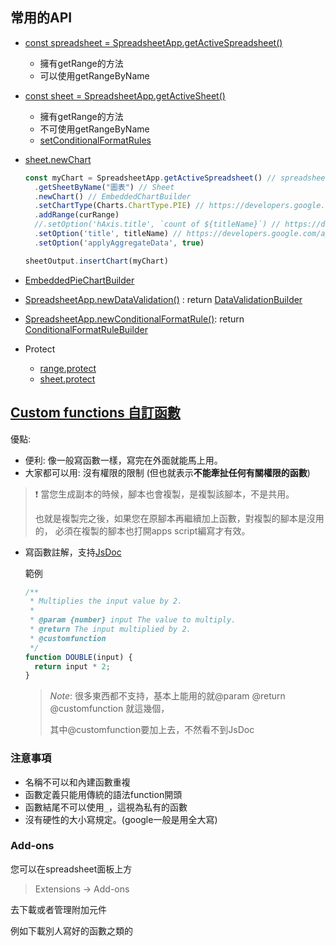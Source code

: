 ## 常用的API

- [const spreadsheet = SpreadsheetApp.getActiveSpreadsheet()](https://developers.google.com/apps-script/reference/spreadsheet/spreadsheet)
  - 擁有getRange的方法
  - 可以使用getRangeByName
- [const sheet = SpreadsheetApp.getActiveSheet()](https://developers.google.com/apps-script/reference/spreadsheet/sheet)
  - 擁有getRange的方法
  - 不可使用getRangeByName
  - [setConditionalFormatRules](https://developers.google.com/apps-script/reference/spreadsheet/sheet#setConditionalFormatRules(ConditionalFormatRule))
- [sheet.newChart](https://developers.google.com/apps-script/reference/spreadsheet/sheet#newChart())

  ```js
  const myChart = SpreadsheetApp.getActiveSpreadsheet() // spreadsheet
    .getSheetByName("圖表") // Sheet
    .newChart() // EmbeddedChartBuilder
    .setChartType(Charts.ChartType.PIE) // https://developers.google.com/apps-script/reference/charts/chart-type.html
    .addRange(curRange)
    //.setOption('hAxis.title', `count of ${titleName}`) // https://developers.google.com/apps-script/chart-configuration-options
    .setOption('title', titleName) // https://developers.google.com/apps-script/reference/spreadsheet/embedded-chart-builder#setoptionoption,-value
    .setOption('applyAggregateData', true)

  sheetOutput.insertChart(myChart)
  ```

- [EmbeddedPieChartBuilder](https://developers.google.com/apps-script/reference/spreadsheet/embedded-pie-chart-builder)
- [SpreadsheetApp.newDataValidation()](https://developers.google.com/apps-script/reference/spreadsheet/spreadsheet-app#newdatavalidation) : return [DataValidationBuilder]
- [SpreadsheetApp.newConditionalFormatRule()](https://developers.google.com/apps-script/reference/spreadsheet/spreadsheet-app#newconditionalformatrule): return [ConditionalFormatRuleBuilder]
- Protect
  - [range.protect](https://developers.google.com/apps-script/reference/spreadsheet/sheet#protect)
  - [sheet.protect](https://developers.google.com/apps-script/reference/spreadsheet/sheet#protect)


## [Custom functions 自訂函數](https://developers.google.com/apps-script/guides/sheets/functions#using_a_custom_function)

優點:

- 便利: 像一般寫函數一樣，寫完在外面就能馬上用。
- 大家都可以用: 沒有權限的限制 (但也就表示**不能牽扯任何有關權限的函數**)


> ❗ 當您生成副本的時候，腳本也會複製，是複製該腳本，不是共用。
>
> 也就是複製完之後，如果您在原腳本再繼續加上函數，對複製的腳本是沒用的，
> 必須在複製的腳本也打開apps script編寫才有效。

- 寫函數註解，支持[JsDoc](https://jsdoc.app/)

  範例
  ```js
  /**
   * Multiplies the input value by 2.
   *
   * @param {number} input The value to multiply.
   * @return The input multiplied by 2.
   * @customfunction
   */
  function DOUBLE(input) {
    return input * 2;
  }
  ```

  > *Note*: 很多東西都不支持，基本上能用的就@param @return @customfunction 就這幾個，
  >
  > 其中@customfunction要加上去，不然看不到JsDoc

### 注意事項

- 名稱不可以和內建函數重複
- 函數定義只能用傳統的語法function開頭
- 函數結尾不可以使用`_`，這視為私有的函數
- 沒有硬性的大小寫規定。(google一般是用全大寫)


### Add-ons

您可以在spreadsheet面板上方

> Extensions -> Add-ons

去下載或者管理附加元件

例如下載別人寫好的函數之類的

[DataValidationBuilder]: https://developers.google.com/apps-script/reference/spreadsheet/data-validation-builder
[ConditionalFormatRuleBuilder]: https://developers.google.com/apps-script/reference/spreadsheet/conditional-format-rule-builder
